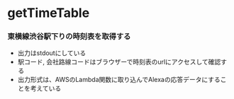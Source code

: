 # getTimeTable
### 東横線渋谷駅下りの時刻表を取得する

* 出力はstdoutにしている
* 駅コード, 会社路線コードはブラウザーで時刻表のurlにアクセスして確認する
* 出力形式は、AWSのLambda関数に取り込んでAlexaの応答データにすることを考えている

